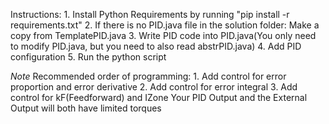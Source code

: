 Instructions:
    1. Install Python Requirements by running "pip install -r requirements.txt"
    2. If there is no PID.java file in the solution folder: Make a copy from TemplatePID.java
    3. Write PID code into PID.java(You only need to modify PID.java, but you need to also read abstrPID.java)
    4. Add PID configuration
    5. Run the python script

*Note*
Recommended order of programming:
    1. Add control for error proportion and error derivative
    2. Add control for error integral
    3. Add control for kF(Feedforward) and IZone
Your PID Output and the External Output will both have limited torques